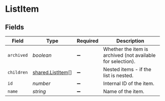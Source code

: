 # ListItem


## Fields

| Field                                                       | Type                                                        | Required                                                    | Description                                                 |
| ----------------------------------------------------------- | ----------------------------------------------------------- | ----------------------------------------------------------- | ----------------------------------------------------------- |
| `archived`                                                  | *boolean*                                                   | :heavy_minus_sign:                                          | Whether the item is archived (not available for selection). |
| `children`                                                  | [shared.ListItem](../../models/shared/listitem.md)[]        | :heavy_minus_sign:                                          | Nested items - if the list is nested.                       |
| `id`                                                        | *number*                                                    | :heavy_minus_sign:                                          | Internal ID of the item.                                    |
| `name`                                                      | *string*                                                    | :heavy_minus_sign:                                          | Name of the item.                                           |